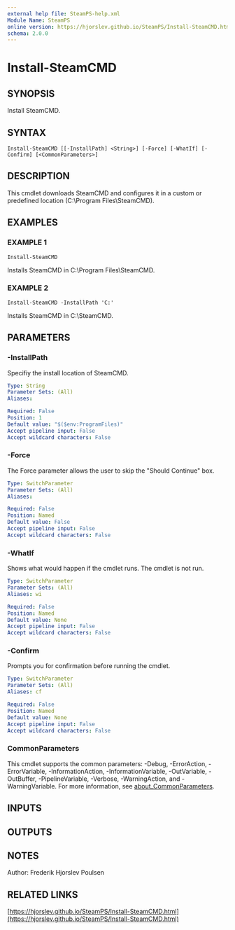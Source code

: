```yaml
---
external help file: SteamPS-help.xml
Module Name: SteamPS
online version: https://hjorslev.github.io/SteamPS/Install-SteamCMD.html
schema: 2.0.0
---
```


# Install-SteamCMD

## SYNOPSIS
Install SteamCMD.

## SYNTAX

```
Install-SteamCMD [[-InstallPath] <String>] [-Force] [-WhatIf] [-Confirm] [<CommonParameters>]
```

## DESCRIPTION
This cmdlet downloads SteamCMD and configures it in a custom or
predefined location (C:\Program Files\SteamCMD).

## EXAMPLES

### EXAMPLE 1
```
Install-SteamCMD
```

Installs SteamCMD in C:\Program Files\SteamCMD.

### EXAMPLE 2
```
Install-SteamCMD -InstallPath 'C:'
```

Installs SteamCMD in C:\SteamCMD.

## PARAMETERS

### -InstallPath
Specifiy the install location of SteamCMD.

```yaml
Type: String
Parameter Sets: (All)
Aliases:

Required: False
Position: 1
Default value: "$($env:ProgramFiles)"
Accept pipeline input: False
Accept wildcard characters: False
```

### -Force
The Force parameter allows the user to skip the "Should Continue" box.

```yaml
Type: SwitchParameter
Parameter Sets: (All)
Aliases:

Required: False
Position: Named
Default value: False
Accept pipeline input: False
Accept wildcard characters: False
```

### -WhatIf
Shows what would happen if the cmdlet runs.
The cmdlet is not run.

```yaml
Type: SwitchParameter
Parameter Sets: (All)
Aliases: wi

Required: False
Position: Named
Default value: None
Accept pipeline input: False
Accept wildcard characters: False
```

### -Confirm
Prompts you for confirmation before running the cmdlet.

```yaml
Type: SwitchParameter
Parameter Sets: (All)
Aliases: cf

Required: False
Position: Named
Default value: None
Accept pipeline input: False
Accept wildcard characters: False
```

### CommonParameters
This cmdlet supports the common parameters: -Debug, -ErrorAction, -ErrorVariable, -InformationAction, -InformationVariable, -OutVariable, -OutBuffer, -PipelineVariable, -Verbose, -WarningAction, and -WarningVariable. For more information, see [about_CommonParameters](http://go.microsoft.com/fwlink/?LinkID=113216).

## INPUTS

## OUTPUTS

## NOTES
Author: Frederik Hjorslev Poulsen

## RELATED LINKS

[https://hjorslev.github.io/SteamPS/Install-SteamCMD.html](https://hjorslev.github.io/SteamPS/Install-SteamCMD.html)

